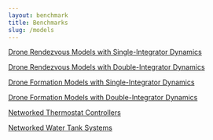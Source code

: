 ```yaml
---
layout: benchmark
title: Benchmarks 
slug: /models
---
```


[Drone Rendezvous Models with Single-Integrator Dynamics](Drone_Rendezvous_Single/)
<br />

[Drone Rendezvous Models with Double-Integrator Dynamics](Drone_Rendezvous_Double/)
<br />

[Drone Formation Models with Single-Integrator Dynamics](Drone_Formation_Single/)
<br />


[Drone Formation Models with Double-Integrator Dynamics](Drone_Formation_Double/)
<br />

[Networked Thermostat Controllers](Thermostat/)
<br />

[Networked Water Tank Systems](WaterTank/)
<br />
